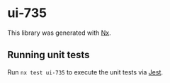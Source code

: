 # ui-735

This library was generated with [Nx](https://nx.dev).

## Running unit tests

Run `nx test ui-735` to execute the unit tests via [Jest](https://jestjs.io).
